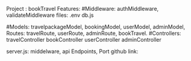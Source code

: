 Project : bookTravel
Features:
#Middleware:
authMiddleware,
validateMiddleware
files:
.env
db.js

#Models: travelpackageModel,
bookingModel,
userModel,
adminModel,
Routes:
travelRoute,
userRoute,
adminRoute,
bookTravel.
#Controllers:
travelController
bookController
userController
adminController

server.js:
middelware,
api Endpoints,
Port
github link:

